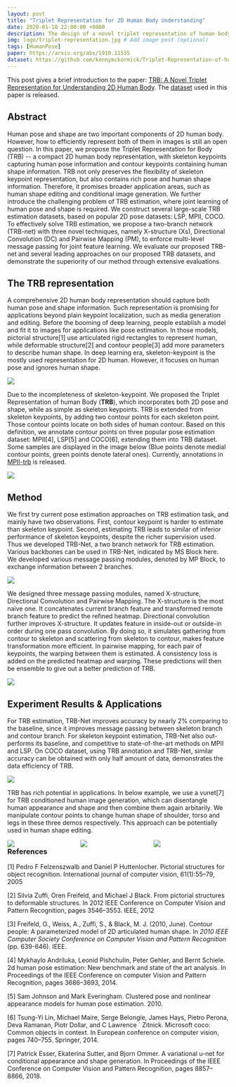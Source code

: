 ```yaml
---
layout: post
title: "Triplet Representation for 2D Human Body Understanding"
date: 2020-01-10 22:00:00 +0800
description: The design of a novel triplet representation of human body and its estimation algorithm. Appear in ICCV2019.
img: logo/triplet-representation.jpg # Add image post (optional)
tags: [HumanPose]
paper: https://arxiv.org/abs/1910.11535
dataset: https://github.com/kennymckormick/Triplet-Representation-of-human-Body/
---
```


This post gives a brief introduction to the paper: [TRB: A Novel Triplet Representation for Understanding 2D Human Body](http://openaccess.thecvf.com/content_ICCV_2019/papers/Duan_TRB_A_Novel_Triplet_Representation_for_Understanding_2D_Human_Body_ICCV_2019_paper.pdf). The [dataset](https://github.com/kennymckormick/Triplet-Representation-of-human-Body/) used in this paper is released.

## Abstract

Human pose and shape are two important components of 2D human body. However, how to efficiently represent both of them in images is still an open question. In this paper, we propose the Triplet Representation for Body (TRB) -- a compact 2D human body representation, with skeleton keypoints capturing human pose information and contour keypoints containing human shape information. TRB not only preserves the flexibility of skeleton keypoint representation, but also contains rich pose and human shape information. Therefore, it promises broader application areas, such as human shape editing and conditional image generation. We further introduce the challenging problem of TRB estimation, where joint learning of human pose and shape is required. We construct several large-scale TRB estimation datasets, based on popular 2D pose datasets: LSP, MPII, COCO. To effectively solve TRB estimation, we propose a two-branch network (TRB-net) with three novel techniques, namely X-structure (Xs), Directional Convolution (DC) and Pairwise Mapping (PM), to enforce multi-level message passing for joint feature learning. We evaluate our proposed TRB-net and several leading approaches on our proposed TRB datasets, and demonstrate the superiority of our method through extensive evaluations.

## The TRB representation

A comprehensive 2D human body representation should capture both human pose and shape information. Such representation is promising for applications beyond plain keypoint localization, such as media generation and editing. Before the booming of deep learning, people establish a model and fit it to images for applications like pose estimation. In those models, pictorial structure[1] use articulated rigid rectangles to represent human, while deformable structure[2] and contour people[3] add more parameters to describe human shape. In deep learning era, skeleton-keypoint is the mostly used representation for 2D human. However, it focuses on human pose and ignores human shape.

![](/assets/img/triplet-representation/traditional.png)

Due to the incompleteness of skeleton-keypoint. We proposed the Triplet Representation of human Body (**TRB**), which incorporates both 2D pose and shape, while as simple as skeleton keypoints. TRB is extended from skeleton keypoints, by adding two contour points for each skeleton point. Those contour points locate on both sides of human contour. Based on this definition, we annotate contour points on three popular pose estimation dataset: MPII[4], LSP[5] and COCO[6], extending them into TRB dataset. Some samples are displayed in the image below (Blue points denote medial contour points, green points denote lateral ones). Currently, annotations in [MPII-trb](https://github.com/kennymckormick/Triplet-Representation-of-human-Body) is released.

![](/assets/img/triplet-representation/trb-sample.png)

## Method

We first try current pose estimation approaches on TRB estimation task, and mainly have two observations. First, contour keypoint is harder to estimate than skeleton keypoint. Second, estimating TRB leads to similar of inferior performance of skeleton keypoints, despite the richer supervision used. Thus we developed TRB-Net, a two branch network for TRB estimation. Various backbones can be used in TRB-Net, indicated by MS Block here. We developed various message passing modules, denoted by MP Block, to exchange information between 2 branches.

![](/assets/img/triplet-representation/trb-net.png)

We designed three message passing modules, named X-structure, Directional Convolution and Pairwise Mapping. The X-structure is the most naïve one. It concatenates current branch feature and transformed remote branch feature to predict the refined heatmap. Directional convolution further improves X-structure. It updates feature in inside-out or outside-in order during one pass convolution. By doing so, it simulates gathering from contour to skeleton and scattering from skeleton to contour, makes feature transformation more efficient. In pairwise mapping, for each pair of keypoints, the warping between them is estimated.  A consistency loss is added on the predicted heatmap and warping. These predictions will then be ensemble to give out a better prediction of TRB.

![](/assets/img/triplet-representation/message-passing.png)

## Experiment Results & Applications

For TRB estimation, TRB-Net improves accuracy by nearly 2% comparing to the baseline, since it improves message passing between skeleton branch and contour branch. For skeleton keypoint estimation, TRB-Net also out-performs its baseline, and competitive to state-of-the-art methods on MPII and LSP. On COCO dataset, using TRB annotation and TRB-Net, similar accuracy can be obtained with only half amount of data, demonstrates the data efficiency of TRB.

![](/assets/img/triplet-representation/results.png)

TRB has rich potential in applications. In below example, we use a vunet[7] for TRB conditioned human image generation, which can disentangle human appearance and shape and then combine them again arbitarily. We manipulate contour points to change human shape of shoulder, torso and legs in these three demos respectively. This approach can be potentially used in human shape editing.


<style>
	.boxes{
        width:33%;
        float:left;
	}
	#mainDiv{
		width:100%;
		margin:auto;
	}
	img{
		max-width:100%;
	}
</style>
<div id="mainDiv">
    <div id="divOne" class="boxes">
	<img src="/assets/img/triplet-representation/shou.gif">
    </div>
    <div id="divTwo" class="boxes">
	<img src="/assets/img/triplet-representation/torso.gif">
    </div>
    <div id="divTwo" class="boxes">
	<img src="/assets/img/triplet-representation/leg.gif">
    </div>
</div>



### References

[1] Pedro F Felzenszwalb and Daniel P Huttenlocher. Pictorial structures for object recognition. International journal of computer vision, 61(1):55–79, 2005

[2] Silvia Zuffi, Oren Freifeld, and Michael J Black. From pictorial structures to deformable structures. In 2012 IEEE Conference on Computer Vision and Pattern Recognition, pages 3546–3553. IEEE, 2012

[3] Freifeld, O., Weiss, A., Zuffi, S., & Black, M. J. (2010, June). Contour people: A parameterized model of 2D articulated human shape. In *2010 IEEE Computer Society Conference on Computer Vision and Pattern Recognition* (pp. 639-646). IEEE.

[4] Mykhaylo Andriluka, Leonid Pishchulin, Peter Gehler, and Bernt Schiele. 2d human pose estimation: New benchmark and state of the art analysis. In Proceedings of the IEEE Conference on computer Vision and Pattern Recognition, pages 3686–3693, 2014.

[5] Sam Johnson and Mark Everingham. Clustered pose and nonlinear appearance models for human pose estimation. 2010.

[6] Tsung-Yi Lin, Michael Maire, Serge Belongie, James Hays, Pietro Perona, Deva Ramanan, Piotr Dollar, and C Lawrence ´ Zitnick. Microsoft coco: Common objects in context. In European conference on computer vision, pages 740–755. Springer, 2014.

[7] Patrick Esser, Ekaterina Sutter, and Bjorn Ommer. A variational u-net for conditional appearance and shape generation. In Proceedings of the IEEE Conference on Computer Vision and Pattern Recognition, pages 8857–8866, 2018.
